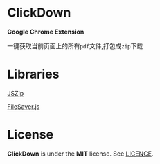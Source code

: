 # ClickDown

**Google Chrome Extension**

一键获取当前页面上的所有`pdf`文件,打包成`zip`下载

# Libraries
[JSZip](http://stuartk.com/jszip)

[FileSaver.js](https://github.com/eligrey/FileSaver.js)


# License

**ClickDown** is under the **MIT** license. See [LICENCE](https://github.com/weehowe-z/ClickDown/blob/master/LICENSE).
